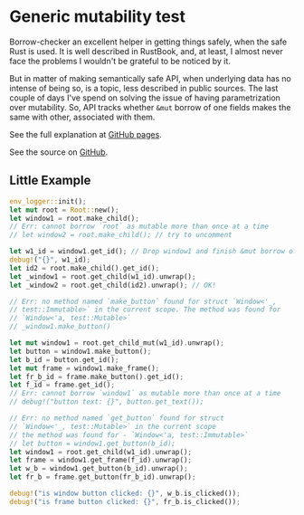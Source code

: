 # Generic mutability test

Borrow-checker an excellent helper in getting things safely, when the safe Rust is used.
It is well described in RustBook, and, at least, I almost never face the problems I
wouldn't be grateful to be noticed by it.

But in matter of making semantically safe API, when underlying data has no intense
of being so, is a topic, less described in public sources. The last couple of days
I've spend on solving the issue of having parametrization over mutability. So, API
tracks whether `&mut` borrow of one fields makes the same with other, associated
with them.

See the full explanation at
[GitHub pages](https://levitanus.github.io/generic-mutability-test-doc/generic_mutability_test/index.html).

See the source on [GitHub](https://github.com/Levitanus/generic_mutability_test).

## Little Example

```Rust
env_logger::init();
let mut root = Root::new();
let window1 = root.make_child();
// Err: cannot borrow `root` as mutable more than once at a time
// let window2 = root.make_child(); // try to uncomment

let w1_id = window1.get_id(); // Drop window1 and finish &mut borrow of Root
debug!("{}", w1_id);
let id2 = root.make_child().get_id();
let _window1 = root.get_child(w1_id).unwrap();
let _window2 = root.get_child(id2).unwrap(); // OK!

// Err: no method named `make_button` found for struct `Window<'_,
// test::Immutable>` in the current scope. The method was found for
// `Window<'a, test::Mutable>`
// _window1.make_button()

let mut window1 = root.get_child_mut(w1_id).unwrap();
let button = window1.make_button();
let b_id = button.get_id();
let mut frame = window1.make_frame();
let fr_b_id = frame.make_button().get_id();
let f_id = frame.get_id();
// Err: cannot borrow `window1` as mutable more than once at a time
// debug!("button text: {}", button.get_text());

// Err: no method named `get_button` found for struct
// `Window<'_, test::Mutable>` in the current scope
// the method was found for - `Window<'a, test::Immutable>`
// let button = window1.get_button(b_id);
let window1 = root.get_child(w1_id).unwrap();
let frame = window1.get_frame(f_id).unwrap();
let w_b = window1.get_button(b_id).unwrap();
let fr_b = frame.get_button(fr_b_id).unwrap();

debug!("is window button clicked: {}", w_b.is_clicked());
debug!("is frame button clicked: {}", fr_b.is_clicked());
```
